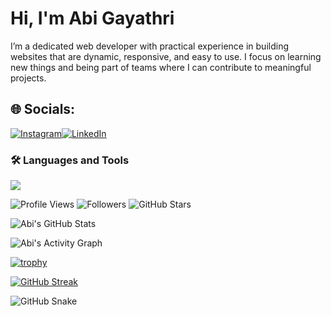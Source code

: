 # Hi, I'm Abi Gayathri 
I’m a dedicated web developer with practical experience in building websites that are dynamic, responsive, and easy to use.
I focus on learning new things and being part of teams where I can contribute to meaningful projects.


## 🌐 Socials:
[![Instagram](https://img.shields.io/badge/Instagram-%23E4405F.svg?style=flat-square&logo=instagram&logoColor=white)](https://www.instagram.com/ab_biie._/)[![LinkedIn](https://img.shields.io/badge/LinkedIn-%230077B5.svg?style=flat-square&logo=linkedin&logoColor=white)](https://www.linkedin.com/in/abi-gayathri-pavalathrowvathan-a555472a3/)

### 🛠️ Languages and Tools
<p align="left">
  <img src="https://skillicons.dev/icons?i=html,css,js,react,php,mysql,python,java,git,github,vscode" />
</p>


![Profile Views](https://komarev.com/ghpvc/?username=abigayathri23&color=ff69b4&style=flat-square) ![Followers](https://img.shields.io/github/followers/abigayathri23?color=ff69b4&label=Followers&style=flat-square) ![GitHub Stars](https://img.shields.io/github/stars/abigayathri23?color=ff69b4&label=Stars&style=flat-square)




![Abi's GitHub Stats](https://github-readme-stats.vercel.app/api?username=abigayathri23&show_icons=true&count_private=true&include_all_commits=true&theme=radical)



![Abi's Activity Graph](https://github-readme-activity-graph.vercel.app/graph?username=abigayathri23&theme=tokyo-night)

<!-- Trophy (from github-profile-trophy) -->
[![trophy](https://github-profile-trophy.vercel.app/?username=abigayathri23&theme=onedark&margin-w=10&margin-h=10&no-bg=true&no-frame=true)](https://github.com/ryo-ma/github-profile-trophy)

<!-- Streak stats (from github-readme-streak-stats) -->
[![GitHub Streak](https://github-readme-streak-stats.herokuapp.com?user=YOUR_GITHUB_USERNAME&theme=dark)](https://git.io/streak-stats)


![GitHub Snake](https://raw.githubusercontent.com/abigayathri23/abigayathri23/output/github-contribution-grid-snake.svg)



